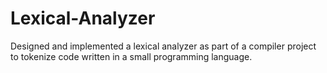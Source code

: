 # Lexical-Analyzer

 Designed and implemented a lexical analyzer as part of a compiler project to tokenize code written in a small programming language.
